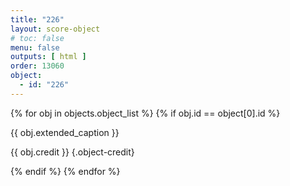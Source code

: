 ```yaml
---
title: "226"
layout: score-object
# toc: false
menu: false
outputs: [ html ]
order: 13060
object:
  - id: "226"
---
```


{% for obj in objects.object_list %}
{% if obj.id == object[0].id %}

{{ obj.extended_caption }}

{{ obj.credit }} {.object-credit}

{% endif %}
{% endfor %}
